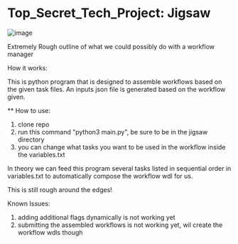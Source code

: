 # Top_Secret_Tech_Project: Jigsaw


![image](https://github.com/user-attachments/assets/bf426e1c-0ecd-4dce-937f-e3871836a2de)

Extremely Rough outline of what we could possibly do with a workflow manager

How it works:

This is python program that is designed to assemble workflows based on the given task files. An inputs json file is generated based on the workflow given. 

** How to use:
1. clone repo
2. run this command "python3 main.py", be sure to be in the jigsaw directory 
3. you can change what tasks you want to be used in the workflow inside the variables.txt


In theory we can feed this program several tasks listed in sequential order in  variables.txt to automatically compose the workflow wdl for us. 

This is still rough around the edges! 

Known Issues:

1. adding additional flags dynamically is not working yet
2. submitting the assembled workflows is not working yet, wil create the workflow wdls though


